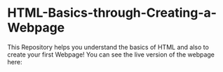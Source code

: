 # HTML-Basics-through-Creating-a-Webpage
This Repository helps you understand the basics of HTML and also to create your first Webpage!
You can see the live version of the webpage here: 

